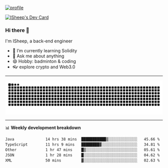 [![profile](https://user-images.githubusercontent.com/54968314/208005045-e4b42f3b-833d-4242-bfcc-e764865553a2.svg)](https://www.calligrapher.ai/)

<a href="https://app.daily.dev/linziyang1106"><img src="https://api.daily.dev/devcards/v2/i4Spwx5Skx5FpTqWcwoit.png?r=kgx&type=wide" width="652" alt="ISheep's Dev Card"/></a>

### Hi there 🐏

I'm ISheep, a back-end engineer

- 🔭 I’m currently learning Solidity
- 💬 Ask me about anything
- 😄 Hobby: badminton & coding
- 👓 explore crypto and Web3.0

-------

![](https://raw.githubusercontent.com/ISheepp/ISheepp/output/github-contribution-grid-snake.svg)

-------

📊 **Weekly development breakdown**
<!--START_SECTION:waka-->

```txt
Java              14 hrs 38 mins  ███████████▒░░░░░░░░░░░░░   45.66 %
TypeScript        11 hrs 9 mins   ████████▓░░░░░░░░░░░░░░░░   34.81 %
Other             1 hr 47 mins    █▒░░░░░░░░░░░░░░░░░░░░░░░   05.61 %
JSON              1 hr 28 mins    █░░░░░░░░░░░░░░░░░░░░░░░░   04.62 %
XML               50 mins         ▓░░░░░░░░░░░░░░░░░░░░░░░░   02.63 %
```

<!--END_SECTION:waka-->
